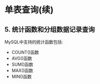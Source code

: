 # 单表查询(续)

## 5. 统计函数和分组数据记录查询

MySQL中支持的统计函数包括:

- COUNT()函数
- AVG()函数
- SUM()函数
- MAX()函数
- MIN()函数